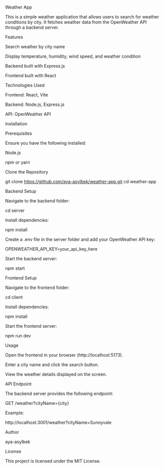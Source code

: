 Weather App

This is a simple weather application that allows users to search for weather conditions by city. It fetches weather data from the OpenWeather API through a backend server.

Features

Search weather by city name

Display temperature, humidity, wind speed, and weather condition

Backend built with Express.js

Frontend built with React

Technologies Used

Frontend: React, Vite

Backend: Node.js, Express.js

API: OpenWeather API

Installation

Prerequisites

Ensure you have the following installed:

Node.js

npm or yarn

Clone the Repository

git clone https://github.com/aya-asylbek/weather-app.git
cd weather-app

Backend Setup

Navigate to the backend folder:

cd server

Install dependencies:

npm install

Create a .env file in the server folder and add your OpenWeather API key:

OPENWEATHER_API_KEY=your_api_key_here

Start the backend server:

npm start

Frontend Setup

Navigate to the frontend folder:

cd client

Install dependencies:

npm install

Start the frontend server:

npm run dev

Usage

Open the frontend in your browser (http://localhost:5173).

Enter a city name and click the search button.

View the weather details displayed on the screen.

API Endpoint

The backend server provides the following endpoint:

GET /weather?cityName={city}

Example:

http://localhost:3001/weather?cityName=Sunnyvale

Author

aya-asylbek

License

This project is licensed under the MIT License.



